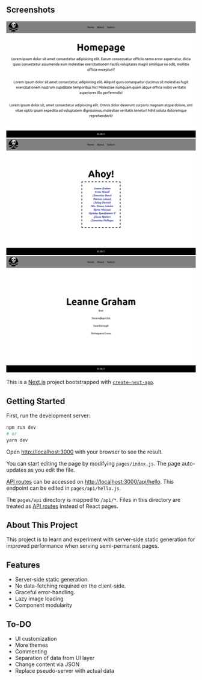 ## Screenshots
![home](/screenshots/home.png?raw=true "HOME")
![sailors](/screenshots/sailors.png?raw=true "SAILORS")
![details](/screenshots/details.png?raw=true "DETAILS")

This is a [Next.js](https://nextjs.org/) project bootstrapped with [`create-next-app`](https://github.com/vercel/next.js/tree/canary/packages/create-next-app).

## Getting Started

First, run the development server:

```bash
npm run dev
# or
yarn dev
```

Open [http://localhost:3000](http://localhost:3000) with your browser to see the result.

You can start editing the page by modifying `pages/index.js`. The page auto-updates as you edit the file.

[API routes](https://nextjs.org/docs/api-routes/introduction) can be accessed on [http://localhost:3000/api/hello](http://localhost:3000/api/hello). This endpoint can be edited in `pages/api/hello.js`.

The `pages/api` directory is mapped to `/api/*`. Files in this directory are treated as [API routes](https://nextjs.org/docs/api-routes/introduction) instead of React pages.

## About This Project

This project is to learn and experiment with server-side static generation for improved performance when serving semi-permanent pages.

## Features

- Server-side static generation. 
- No data-fetching required on the client-side.
- Graceful error-handling.
- Lazy image loading
- Component modularity

## To-DO
- UI customization
- More themes
- Commenting
- Separation of data from UI layer
- Change content via JSON
- Replace pseudo-server with actual data
